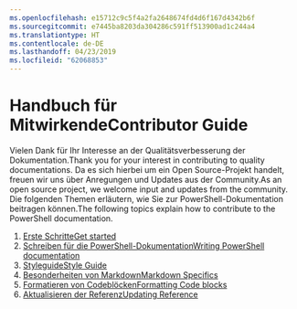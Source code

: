```yaml
---
ms.openlocfilehash: e15712c9c5f4a2fa2648674fd4d6f167d4342b6f
ms.sourcegitcommit: e7445ba8203da304286c591ff513900ad1c244a4
ms.translationtype: HT
ms.contentlocale: de-DE
ms.lasthandoff: 04/23/2019
ms.locfileid: "62068853"
---
```

# <a name="contributor-guide"></a><span data-ttu-id="46fbe-101">Handbuch für Mitwirkende</span><span class="sxs-lookup"><span data-stu-id="46fbe-101">Contributor Guide</span></span>

<span data-ttu-id="46fbe-102">Vielen Dank für Ihr Interesse an der Qualitätsverbesserung der Dokumentation.</span><span class="sxs-lookup"><span data-stu-id="46fbe-102">Thank you for your interest in contributing to quality documentations.</span></span>
<span data-ttu-id="46fbe-103">Da es sich hierbei um ein Open Source-Projekt handelt, freuen wir uns über Anregungen und Updates aus der Community.</span><span class="sxs-lookup"><span data-stu-id="46fbe-103">As an open source project, we welcome input and updates from the community.</span></span>
<span data-ttu-id="46fbe-104">Die folgenden Themen erläutern, wie Sie zur PowerShell-Dokumentation beitragen können.</span><span class="sxs-lookup"><span data-stu-id="46fbe-104">The following topics explain how to contribute to the PowerShell documentation.</span></span>

1. [<span data-ttu-id="46fbe-105">Erste Schritte</span><span class="sxs-lookup"><span data-stu-id="46fbe-105">Get started</span></span>](./contributing/1-GET-STARTED.md)
2. [<span data-ttu-id="46fbe-106">Schreiben für die PowerShell-Dokumentation</span><span class="sxs-lookup"><span data-stu-id="46fbe-106">Writing PowerShell documentation</span></span>](./contributing/2-WRITING.md)
3. [<span data-ttu-id="46fbe-107">Styleguide</span><span class="sxs-lookup"><span data-stu-id="46fbe-107">Style Guide</span></span>](./contributing/3-STYLE-GUIDE.md)
4. [<span data-ttu-id="46fbe-108">Besonderheiten von Markdown</span><span class="sxs-lookup"><span data-stu-id="46fbe-108">Markdown Specifics</span></span>](./contributing/4-MARKDOWN-SPECIFICS.md)
5. [<span data-ttu-id="46fbe-109">Formatieren von Codeblöcken</span><span class="sxs-lookup"><span data-stu-id="46fbe-109">Formatting Code blocks</span></span>](./contributing/5-FORMATTING-CODE.md)
6. [<span data-ttu-id="46fbe-110">Aktualisieren der Referenz</span><span class="sxs-lookup"><span data-stu-id="46fbe-110">Updating Reference</span></span>](./contributing/6-UPDATING-REFERENCE.md)
